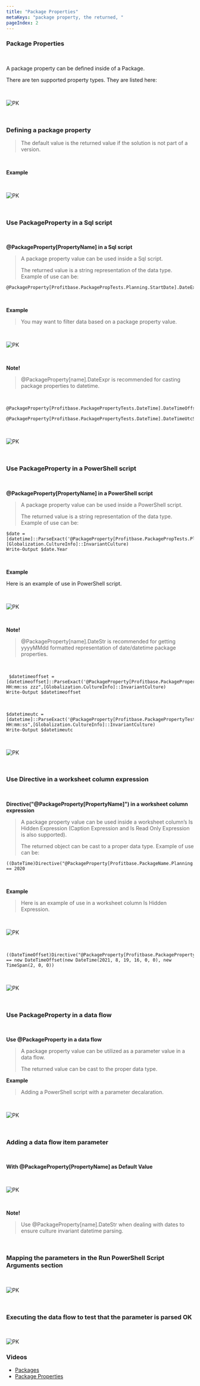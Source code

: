 ```yaml
---
title: "Package Properties"
metaKeys: "package property, the returned, "
pageIndex: 2
---
```




### Package Properties

<br/>

A package property can be defined inside of a Package. 
 
There are ten supported property types. They are listed here:

<br/>

![PK](https://profitbasedocs.blob.core.windows.net/images/packageProperties1.jpg)

<br/>

### Defining a package property

>The default value is the returned value if the solution is not part of a version. 

<br/>

**Example**    

<br/>

![PK](https://profitbasedocs.blob.core.windows.net/images/packageProperties2.jpg)

<br/>




### Use PackageProperty in a Sql script

<br/>

**@PackageProperty[PropertyName] in a Sql script** 

 
>A package property value can be used inside a Sql script. 
>
>The returned value is a string representation of the data type. Example of use can be:

```
@PackageProperty[Profitbase.PackagePropTests.Planning.StartDate].DateExpr
```

<br/>

**Example**  
  
>You may want to filter data based on a package property value. 

<br/>

![PK](https://profitbasedocs.blob.core.windows.net/images/packageProperties3.jpg)

<br/>

**Note!**  
>@PackageProperty[name].DateExpr is recommended for casting package properties to datetime.

<br/>


```
@PackageProperty[Profitbase.PackagePropertyTests.DateTime].DateTimeOffsetStr
```

```
@PackageProperty[Profitbase.PackagePropertyTests.DateTime].DateTimeUtcStr
```

<br/>

![PK](https://profitbasedocs.blob.core.windows.net/images/pkprp1.png)

<br/>

### Use PackageProperty in a PowerShell script

<br/>

**@PackageProperty[PropertyName] in a PowerShell script**

>A package property value can be used inside a PowerShell script. 
>
>The returned value is a string representation of the data type. Example of use can be:

```
$date = 
[datetime]::ParseExact('@PackageProperty[Profitbase.PackagePropTests.Planning.NationalHoliday].DateStr',"yyyyMMdd",[Globalization.CultureInfo]::InvariantCulture)
Write-Output $date.Year
```
<br/>

**Example**  
 
Here is an example of use in PowerShell script. 

<br/>

![PK](https://profitbasedocs.blob.core.windows.net/images/packageProperties4.jpg)

<br/>

**Note!**  
>@PackageProperty[name].DateStr is recommended for getting yyyyMMdd formatted representation of date/datetime package properties.

<br/>


```
 $datetimeoffset = 
[datetimeoffset]::ParseExact('@PackageProperty[Profitbase.PackagePropertyTests.DateTime].DateTimeOffsetStr',"yyyyMMdd HH:mm:ss zzz",[Globalization.CultureInfo]::InvariantCulture)
Write-Output $datetimeoffset
```
<br/>

```
$datetimeutc = 
[datetime]::ParseExact('@PackageProperty[Profitbase.PackagePropertyTests.DateTime].DateTimeUtcStr',"yyyyMMdd HH:mm:ss",[Globalization.CultureInfo]::InvariantCulture)
Write-Output $datetimeutc
```

<br/>

![PK](https://profitbasedocs.blob.core.windows.net/images/pkprp2.png)

<br/>


### Use Directive in a worksheet column expression

<br/>

**Directive("@PackageProperty[PropertyName]") in a worksheet column expression** 

>A package property value can be used inside a worksheet column’s Is Hidden Expression (Caption Expression and Is Read Only Expression is also supported).
>
>The returned object can be cast to a proper data type. Example of use can be:

```
((DateTime)Directive("@PackageProperty[Profitbase.PackageName.Planning.StartDate]")).Year == 2020
```

<br/>

**Example**  
 
>Here is an example of use in a worksheet column Is Hidden Expression. 

<br/>

![PK](https://profitbasedocs.blob.core.windows.net/images/packageProperties5.jpg)

<br/>

```
((DateTimeOffset)Directive("@PackageProperty[Profitbase.PackagePropertyTests.DateTime]")) == new DateTimeOffset(new DateTime(2021, 8, 19, 16, 0, 0), new TimeSpan(2, 0, 0))
```

<br/>

![PK](https://profitbasedocs.blob.core.windows.net/images/pkprp3.png)

<br/>

### Use PackageProperty in a data flow

<br/>

**Use @PackageProperty in a data flow**

>A package property value can be utilized as a parameter value in a data flow.
>
>The returned value can be cast to the proper data type. 

**Example**

>Adding a PowerShell script with a parameter decalaration.

<br/>

![PK](https://profitbasedocs.blob.core.windows.net/images/packageProperties6.jpg)

<br/>

### Adding a data flow item parameter

<br/>

**With @PackageProperty[PropertyName] as Default Value**

<br/>

![PK](https://profitbasedocs.blob.core.windows.net/images/packageProperties7.jpg)

<br/>

**Note!**  
>Use @PackageProperty[name].DateStr when dealing with dates to ensure culture invariant datetime parsing.

<br/>

### Mapping the parameters in the Run PowerShell Script Arguments section

<br/>

![PK](https://profitbasedocs.blob.core.windows.net/images/packageProperties8.jpg)

<br/>

### Executing the data flow to test that the parameter is parsed OK

<br/>

![PK](https://profitbasedocs.blob.core.windows.net/images/packageProperties9.jpg)



### Videos

* [Packages](../../../../videos/packages.md)
* [Package Properties](https://profitbasedocs.blob.core.windows.net/videos/Package%20-%20Package%20Properties.mp4)
  